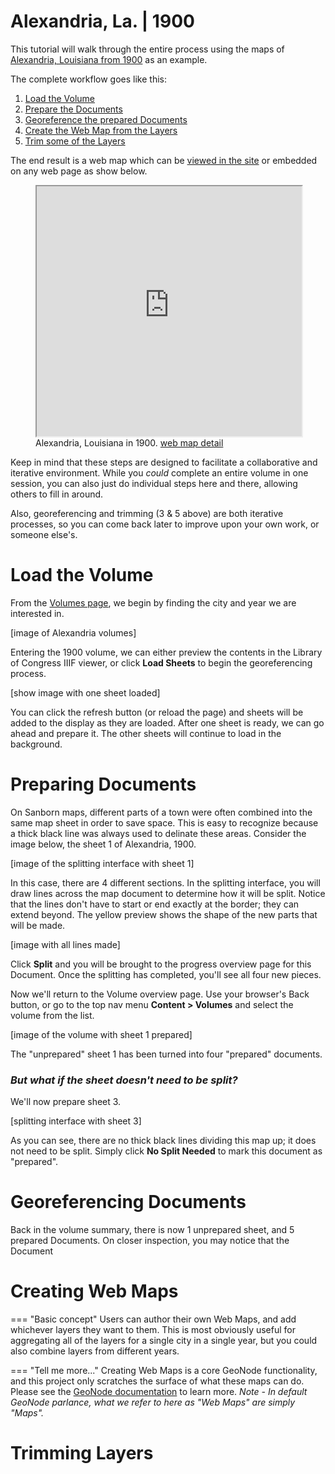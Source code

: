 # Alexandria, La. | 1900

This tutorial will walk through the entire process using the maps of [Alexandria, Louisiana from 1900](https://www.loc.gov/resource/g4014am.g032671900/?st=gallery) as an example.

The complete workflow goes like this:

1. [Load the Volume](#loading-a-volume)
2. [Prepare the Documents](#preparing-documents)
3. [Georeference the prepared Documents](#georeferencing-documents)
5. [Create the Web Map from the Layers](#creating-web-maps)
4. [Trim some of the Layers](#trimming-layers)

The end result is a web map which can be <a href="https://oldinsurancemaps.net/maps/203/view" target="_blank">viewed in the site</a> or embedded on any web page as show below.

<figure>
    <iframe height="400px;" style="max-width:700px; width:100%;" src="https://oldinsurancemaps.net/maps/203/embed"></iframe>
    <figcaption>Alexandria, Louisiana in 1900. <a href="https://oldinsurancemaps.net/maps/203" target="_blank">web map detail</a></figcaption>
</figure>

Keep in mind that these steps are designed to facilitate a collaborative and iterative environment. While you *could* complete an entire volume in one session, you can also just do individual steps here and there, allowing others to fill in around.

Also, georeferencing and trimming (3 & 5 above) are both iterative processes, so you can come back later to improve upon your own work, or someone else's.

# Load the Volume

From the [Volumes page]("https://oldinsurancemaps.net"), we begin by finding the city and year we are interested in.

[image of Alexandria volumes]

Entering the 1900 volume, we can either preview the contents in the Library of Congress IIIF viewer, or click **Load Sheets** to begin the georeferencing process.

[show image with one sheet loaded]

You can click the refresh button (or reload the page) and sheets will be added to the display as they are loaded. After one sheet is ready, we can go ahead and prepare it. The other sheets will continue to load in the background.

# Preparing Documents

On Sanborn maps, different parts of a town were often combined into the same map sheet in order to save space. This is easy to recognize because a thick black line was always used to delinate these areas. Consider the image below, the sheet 1 of Alexandria, 1900.

[image of the splitting interface with sheet 1]

In this case, there are 4 different sections. In the splitting interface, you will draw lines across the map document to determine how it will be split. Notice that the lines don't have to start or end exactly at the border; they can extend beyond. The yellow preview shows the shape of the new parts that will be made.

[image with all lines made]

Click **Split** and you will be brought to the progress overview page for this Document. Once the splitting has completed, you'll see all four new pieces.

Now we'll return to the Volume overview page. Use your browser's Back button, or go to the top nav menu **Content > Volumes** and select the volume from the list.

[image of the volume with sheet 1 prepared]

The "unprepared" sheet 1 has been turned into four "prepared" documents.

### *But what if the sheet doesn't need to be split?*

We'll now prepare sheet 3.

[splitting interface with sheet 3]

As you can see, there are no thick black lines dividing this map up; it does not need to be split. Simply click **No Split Needed** to mark this document as "prepared".

# Georeferencing Documents

Back in the volume summary, there is now 1 unprepared sheet, and 5 prepared Documents. On closer inspection, you may notice that the Document 

# Creating Web Maps

=== "Basic concept"
	Users can author their own Web Maps, and add whichever layers they want to them. This is most obviously useful for aggregating all of the layers for a single city in a single year, but you could also combine layers from different years.

=== "Tell me more..."
	Creating Web Maps is a core GeoNode functionality, and this project only scratches the surface of what these maps can do. Please see the [GeoNode documentation](https://docs.geonode.org/en/master/usage/managing_maps/index.html) to learn more. *Note - In default GeoNode parlance, what we refer to here as "Web Maps" are simply "Maps".*

# Trimming Layers
